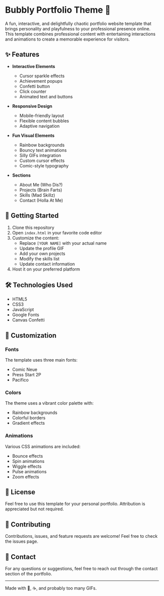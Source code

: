 # Bubbly Portfolio Theme 🎨

A fun, interactive, and delightfully chaotic portfolio website template that brings personality and playfulness to your professional presence online. This template combines professional content with entertaining interactions and animations to create a memorable experience for visitors.

## ✨ Features

- **Interactive Elements**
  - Cursor sparkle effects
  - Achievement popups
  - Confetti button
  - Click counter
  - Animated text and buttons

- **Responsive Design**
  - Mobile-friendly layout
  - Flexible content bubbles
  - Adaptive navigation

- **Fun Visual Elements**
  - Rainbow backgrounds
  - Bouncy text animations
  - Silly GIFs integration
  - Custom cursor effects
  - Comic-style typography

- **Sections**
  - About Me (Who Dis?)
  - Projects (Brain Farts)
  - Skills (Mad Skillz)
  - Contact (Holla At Me)

## 🚀 Getting Started

1. Clone this repository
2. Open `index.html` in your favorite code editor
3. Customize the content:
   - Replace `[YOUR NAME]` with your actual name
   - Update the profile GIF
   - Add your own projects
   - Modify the skills list
   - Update contact information
4. Host it on your preferred platform

## 🛠️ Technologies Used

- HTML5
- CSS3
- JavaScript
- Google Fonts
- Canvas Confetti

## 🎨 Customization

### Fonts
The template uses three main fonts:
- Comic Neue
- Press Start 2P
- Pacifico

### Colors
The theme uses a vibrant color palette with:
- Rainbow backgrounds
- Colorful borders
- Gradient effects

### Animations
Various CSS animations are included:
- Bounce effects
- Spin animations
- Wiggle effects
- Pulse animations
- Zoom effects

## 📝 License

Feel free to use this template for your personal portfolio. Attribution is appreciated but not required.

## 🤝 Contributing

Contributions, issues, and feature requests are welcome! Feel free to check the issues page.

## 📧 Contact

For any questions or suggestions, feel free to reach out through the contact section of the portfolio.

---

Made with 💖, ☕, and probably too many GIFs. 